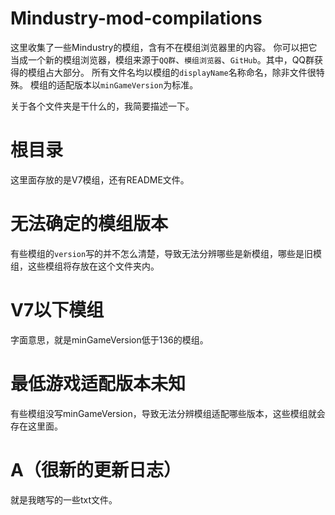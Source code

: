 # Mindustry-mod-compilations
这里收集了一些Mindustry的模组，含有不在模组浏览器里的内容。
你可以把它当成一个新的模组浏览器，模组来源于`QQ群`、`模组浏览器`、`GitHub`。其中，QQ群获得的模组占大部分。
所有文件名均以模组的`displayName`名称命名，除非文件很特殊。
模组的适配版本以`minGameVersion`为标准。

关于各个文件夹是干什么的，我简要描述一下。
# 根目录
这里面存放的是V7模组，还有README文件。

# 无法确定的模组版本
有些模组的`version`写的并不怎么清楚，导致无法分辨哪些是新模组，哪些是旧模组，这些模组将存放在这个文件夹内。

# V7以下模组
字面意思，就是minGameVersion低于136的模组。

# 最低游戏适配版本未知
有些模组没写minGameVersion，导致无法分辨模组适配哪些版本，这些模组就会存在这里面。

# A（很新的更新日志）
就是我瞎写的一些txt文件。
